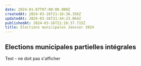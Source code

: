 ```yaml
---
date: 2024-01-07T07:00:00.000Z
createdAt: 2024-03-16T21:16:36.356Z
updatedAt: 2024-03-16T21:44:23.064Z
publishedAt: 2024-03-16T21:16:37.715Z
title: Elections municipales Janvier 2024
---
```


## Elections municipales partielles intégrales

Test - ne doit pas s'afficher
